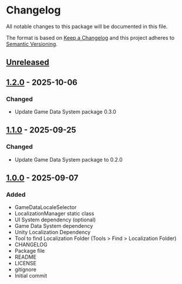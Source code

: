 # Changelog
All notable changes to this package will be documented in this file.

The format is based on [Keep a Changelog](http://keepachangelog.com/en/1.0.0/)
and this project adheres to [Semantic Versioning](http://semver.org/spec/v2.0.0.html).

## [Unreleased]

## [1.2.0] - 2025-10-06
### Changed
- Update Game Data System package 0.3.0

## [1.1.0] - 2025-09-25
### Changed
- Update Game Data System package to 0.2.0

## [1.0.0] - 2025-09-07
### Added
- GameDataLocaleSelector
- LocalizationManager static class
- UI System dependency (optional)
- Game Data System dependency
- Unity Localization Dependency
- Tool to find Localization Folder (Tools > Find > Localization Folder)
- CHANGELOG
- Package file
- README
- LICENSE
- gitignore
- Initial commit

[Unreleased]: https://github.com/HyagoOliveira/LocalizationSystem/compare/1.2.0...main
[1.2.0]: https://github.com/HyagoOliveira/LocalizationSystem/tree/1.2.0/
[1.1.0]: https://github.com/HyagoOliveira/LocalizationSystem/tree/1.1.0/
[1.0.0]: https://github.com/HyagoOliveira/LocalizationSystem/tree/1.0.0/